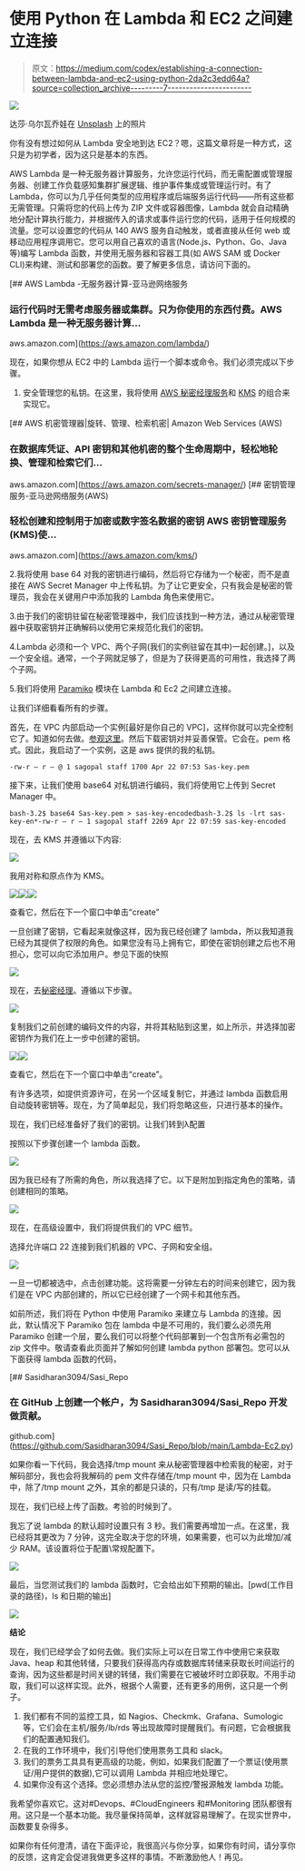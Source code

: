 # 使用 Python 在 Lambda 和 EC2 之间建立连接

> 原文：<https://medium.com/codex/establishing-a-connection-between-lambda-and-ec2-using-python-2da2c3edd64a?source=collection_archive---------7----------------------->

![](img/33e178bd3d40f7608f23d02e243fb8f1.png)

达莎·乌尔瓦乔娃在 [Unsplash](https://unsplash.com?utm_source=medium&utm_medium=referral) 上的照片

你有没有想过如何从 Lambda 安全地到达 EC2？嗯，这篇文章将是一种方式，这只是为初学者，因为这只是基本的东西。

AWS Lambda 是一种无服务器计算服务，允许您运行代码，而无需配置或管理服务器、创建工作负载感知集群扩展逻辑、维护事件集成或管理运行时。有了 Lambda，你可以为几乎任何类型的应用程序或后端服务运行代码——所有这些都无需管理。只需将您的代码上传为 ZIP 文件或容器图像，Lambda 就会自动精确地分配计算执行能力，并根据传入的请求或事件运行您的代码，适用于任何规模的流量。您可以设置您的代码从 140 AWS 服务自动触发，或者直接从任何 web 或移动应用程序调用它。您可以用自己喜欢的语言(Node.js、Python、Go、Java 等)编写 Lambda 函数，并使用无服务器和容器工具(如 AWS SAM 或 Docker CLI)来构建、测试和部署您的函数。要了解更多信息，请访问下面的。

[](https://aws.amazon.com/lambda/) [## AWS Lambda -无服务器计算-亚马逊网络服务

### 运行代码时无需考虑服务器或集群。只为你使用的东西付费。AWS Lambda 是一种无服务器计算…

aws.amazon.com](https://aws.amazon.com/lambda/) 

现在，如果你想从 EC2 中的 Lambda 运行一个脚本或命令。我们必须完成以下步骤。

1.  安全管理您的私钥。在这里，我将使用 [AWS 秘密经理服务](https://aws.amazon.com/secrets-manager/)和 [KMS](https://aws.amazon.com/kms/) 的组合来实现它。

[](https://aws.amazon.com/secrets-manager/) [## AWS 机密管理器|旋转、管理、检索机密| Amazon Web Services (AWS)

### 在数据库凭证、API 密钥和其他机密的整个生命周期中，轻松地轮换、管理和检索它们…

aws.amazon.com](https://aws.amazon.com/secrets-manager/) [](https://aws.amazon.com/kms/) [## 密钥管理服务-亚马逊网络服务(AWS)

### 轻松创建和控制用于加密或数字签名数据的密钥 AWS 密钥管理服务(KMS)使…

aws.amazon.com](https://aws.amazon.com/kms/) 

2.我将使用 base 64 对我的密钥进行编码，然后将它存储为一个秘密，而不是直接在 AWS Secret Manager 中上传私钥。为了让它更安全，只有我会是秘密的管理员，我会在关键用户中添加我的 Lambda 角色来使用它。

3.由于我们的密钥驻留在秘密管理器中，我们应该找到一种方法，通过从秘密管理器中获取密钥并正确解码以使用它来规范化我们的密钥。

4.Lambda 必须和一个 VPC、两个子网(我们的实例驻留在其中)一起创建。]，以及一个安全组。通常，一个子网就足够了，但是为了获得更高的可用性，我选择了两个子网。

5.我们将使用 [Paramiko](http://www.paramiko.org/) 模块在 Lambda 和 Ec2 之间建立连接。

让我们详细看看所有的步骤。

首先，在 VPC 内部启动一个实例[最好是你自己的 VPC]，这样你就可以完全控制它了。知道如何去做。[参观这里](https://docs.aws.amazon.com/quickstarts/latest/vmlaunch/step-1-launch-instance.html#:~:text=To%20launch%20an%20EC2%20instance&text=Open%20the%20Amazon%20EC2%20console%20by%20choosing%20EC2%20under%20Compute.&text=From%20the%20Amazon%20EC2%20dashboard,as%20templates%20for%20your%20instance.)。然后下载密钥对并妥善保管。它会在。pem 格式。因此，我启动了一个实例，这是 aws 提供的我的私钥。

```
-rw-r — r — @ 1 sagopal staff 1700 Apr 22 07:53 Sas-key.pem
```

接下来，让我们使用 base64 对私钥进行编码，我们将使用它上传到 Secret Manager 中。

```
bash-3.2$ base64 Sas-key.pem > sas-key-encodedbash-3.2$ ls -lrt sas-key-en*-rw-r — r — 1 sagopal staff 2269 Apr 22 07:59 sas-key-encoded
```

现在，去 KMS 并遵循以下内容:

![](img/0d89786135e29783a6799ca18c98d40a.png)

我用对称和原点作为 KMS。

![](img/25489f472857d4f944bd6b99e79cfdc5.png)![](img/53122c4dd8924fe7e1d60cd038cb42eb.png)![](img/bdb4961a21ab4bccf9c004fc856c8792.png)

查看它，然后在下一个窗口中单击“create”

一旦创建了密钥，它看起来就像这样，因为我已经创建了 lambda，所以我知道我已经为其提供了权限的角色。如果您没有马上拥有它，即使在密钥创建之后也不用担心，您可以向它添加用户。参见下面的快照

![](img/05ce59753fb06006502c72cfc2aac4d9.png)

现在，去[秘密经理](https://console.aws.amazon.com/secretsmanager/)。遵循以下步骤。

![](img/79541fed105908414429879cc8c82032.png)

复制我们之前创建的编码文件的内容，并将其粘贴到这里，如上所示，并选择加密密钥作为我们在上一步中创建的密钥。

![](img/52636e71d6f1c16809e4eb6c97264430.png)![](img/9a3546b3abdd81bc56549a5e2f1f3c6e.png)

查看它，然后在下一个窗口中单击“create”。

有许多选项，如提供资源许可，在另一个区域复制它，并通过 lambda 函数启用自动旋转密钥等。现在，为了简单起见，我们将忽略这些，只进行基本的操作。

现在，我们已经准备好了我们的密钥。让我们转到λ配置

按照以下步骤创建一个 lambda 函数。

![](img/fbcf2028b3a39e2bba04cc9cf2cb439c.png)

因为我已经有了所需的角色，所以我选择了它。以下是附加到指定角色的策略，请创建相同的策略。

![](img/f9eb3a4b2171202b43763bcfba20dde8.png)

现在，在高级设置中，我们将提供我们的 VPC 细节。

选择允许端口 22 连接到我们机器的 VPC、子网和安全组。

![](img/4b00aa589d0b22fadf05a4207a65f9e7.png)

一旦一切都被选中，点击创建功能。这将需要一分钟左右的时间来创建它，因为我们是在 VPC 内部创建的，所以它已经创建了一个网卡和其他东西。

如前所述，我们将在 Python 中使用 Paramiko 来建立与 Lambda 的连接。因此，默认情况下 Paramiko 包在 lambda 中是不可用的，我们要么必须先用 Paramiko 创建一个层，要么我们可以将整个代码部署到一个包含所有必需包的 zip 文件中。敬请查看此页面并了解如何创建 lambda python 部署包。您可以从下面获得 lambda 函数的代码，

[](https://github.com/Sasidharan3094/Sasi_Repo/blob/main/Lambda-Ec2.py) [## Sasidharan3094/Sasi_Repo

### 在 GitHub 上创建一个帐户，为 Sasidharan3094/Sasi_Repo 开发做贡献。

github.com](https://github.com/Sasidharan3094/Sasi_Repo/blob/main/Lambda-Ec2.py) 

如果你看一下代码，我会选择/tmp mount 来从秘密管理器中检索我的秘密，对于解码部分，我也会将我解码的 pem 文件存储在/tmp mount 中，因为在 Lambda 中，除了/tmp mount 之外，其余的都是只读的，只有/tmp 是读/写的挂载。

现在，我们已经上传了函数。考验的时候到了。

我忘了说 lambda 的默认超时设置只有 3 秒。我们需要再增加一点。在这里，我已经将其更改为 7 分钟，这完全取决于您的环境，如果需要，也可以为此增加/减少 RAM。该设置将位于配置\常规配置下。

![](img/f5d5c34ca11563f2bc248471705db758.png)

最后，当您测试我们的 lambda 函数时，它会给出如下预期的输出。[pwd(工作目录的路径)，ls 和日期的输出]

![](img/fc7fb983876fc87384a7ba6125b5dc04.png)

**结论**

现在，我们已经学会了如何去做。我们实际上可以在日常工作中使用它来获取 Java、heap 和其他转储，只要我们获得高内存或数据库转储来获取长时间运行的查询，因为这些都是时间关键的转储，我们需要在它被破坏时立即获取。不用手动取，我们可以这样实现。此外，根据个人需要，还有更多的用例，这只是一个例子。

1.  我们都有不同的监控工具，如 Nagios、Checkmk、Grafana、Sumologic 等，它们会在主机/服务/lb/rds 等出现故障时提醒我们。有问题，它会根据我们的配置通知我们。
2.  在我的工作环境中，我们引导他们使用票务工具和 slack。
3.  我们的票务工具具有更高级的功能，例如，如果我们配置了一个票证(使用票证/用户提供的数据),它可以调用 Lambda 并相应地处理它。
4.  如果你没有这个选择。您必须想办法从您的监控/警报源触发 lambda 功能。

我希望你喜欢它。这对#Devops、#CloudEngineers 和#Monitoring 团队都很有用。这只是一个基本功能。我尽量保持简单，这样就容易理解了。在现实世界中，函数要复杂得多。

如果你有任何澄清，请在下面评论，我很高兴与你分享，如果你有时间，请分享你的反馈，这肯定会促进我做更多这样的事情。不断激励他人！再见。